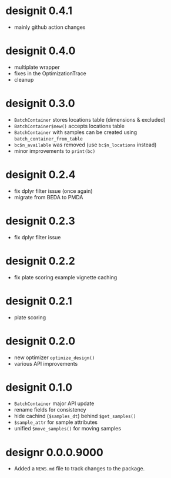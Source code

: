 # designit 0.4.1

* mainly github action changes

# designit 0.4.0

* multiplate wrapper
* fixes in the OptimizationTrace
* cleanup

# designit 0.3.0

* `BatchContainer` stores locations table (dimensions & excluded)
* `BatchContainer$new()` accepts locations table
* `BatchContainer` with samples can be created using
  `batch_container_from_table`
* `bc$n_available` was removed (use `bc$n_locations` instead)
* minor improvements to `print(bc)`

# designit 0.2.4

* fix dplyr filter issue (once again)
* migrate from BEDA to PMDA

# designit 0.2.3

* fix dplyr filter issue

# designit 0.2.2

* fix plate scoring example vignette caching

# designit 0.2.1

* plate scoring

# designit 0.2.0

* new optimizer `optimize_design()`
* various API improvements

# designit 0.1.0

* `BatchContainer` major API update
* rename fields for consistency
* hide cachind (`$samples_dt`) behind `$get_samples()`
* `$sample_attr` for sample attributes
* unified `$move_samples()` for moving samples

# designr 0.0.0.9000

* Added a `NEWS.md` file to track changes to the package.
